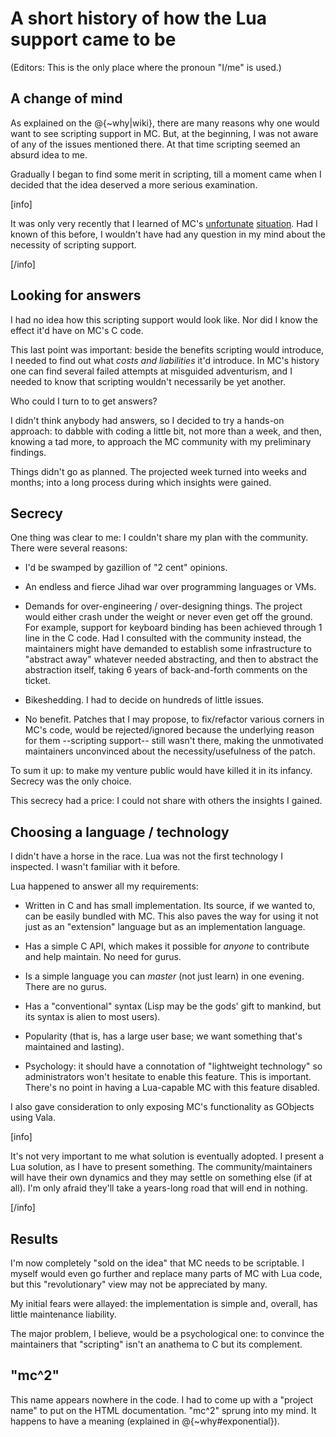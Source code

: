 A short history of how the Lua support came to be
=================================================

(Editors: This is the only place where the pronoun "I/me" is used.)

A change of mind
----------------

As explained on the @{~why|wiki}, there are many reasons why one would
want to see scripting support in MC. But, at the beginning, I was not
aware of any of the issues mentioned there. At that time scripting seemed
an absurd idea to me.

Gradually I began to find some merit in scripting, till a moment came
when I decided that the idea deserved a more serious examination.

[info]

It was only very recently that I learned of MC's
[unfortunate](https://mail.gnome.org/archives/mc-devel/2014-November/msg00000.html)
[situation](http://www.midnight-commander.org/ticket/3004).
Had I known of this before, I wouldn't have had any question in my mind
about the necessity of scripting support.

[/info]

Looking for answers
-------------------

I had no idea how this scripting support would look like. Nor did I know
the effect it'd have on MC's C code.

This last point was important: beside the benefits scripting would
introduce, I needed to find out what *costs and liabilities* it'd
introduce. In MC's history one can find several failed attempts at
misguided adventurism, and I needed to know that scripting wouldn't
necessarily be yet another.

Who could I turn to to get answers?

I didn't think anybody had answers, so I decided to try a hands-on
approach: to dabble with coding a little bit, not more than a week, and
then, knowing a tad more, to approach the MC community with my
preliminary findings.

Things didn't go as planned. The projected week turned into weeks and
months; into a long process during which insights were gained.


Secrecy
-------

One thing was clear to me: I couldn't share my plan with the community.
There were several reasons:

- I'd be swamped by gazillion of "2 cent" opinions.

- An endless and fierce Jihad war over programming languages or VMs.

- Demands for over-engineering / over-designing things. The project
would either crash under the weight or never even get off the ground.
For example, support for keyboard binding has been achieved through 1
line in the C code. Had I consulted with the community instead, the
maintainers might have demanded to establish some infrastructure to
"abstract away" whatever needed abstracting, and then to abstract the
abstraction itself, taking 6 years of back-and-forth comments on the
ticket.

- Bikeshedding. I had to decide on hundreds of little issues.

- No benefit. Patches that I may propose, to fix/refactor various corners
in MC's code, would be rejected/ignored because the underlying reason for
them --scripting support-- still wasn't there, making the unmotivated
maintainers unconvinced about the necessity/usefulness of the patch.

To sum it up: to make my venture public would have killed it in its
infancy. Secrecy was the only choice.

This secrecy had a price: I could not share with others the insights I
gained.

Choosing a language / technology
--------------------------------

I didn't have a horse in the race. Lua was not the first technology I
inspected. I wasn't familiar with it before.

Lua happened to answer all my requirements:

- Written in C and has small implementation. Its source, if we wanted to,
can be easily bundled with MC. This also paves the way for using it not
just as an "extension" language but as an implementation language.

- Has a simple C API, which makes it possible for *anyone* to contribute
and help maintain. No need for gurus.

- Is a simple language you can *master* (not just learn) in one evening.
There are no gurus.

- Has a "conventional" syntax (Lisp may be the gods' gift to mankind, but
its syntax is alien to most users).

- Popularity (that is, has a large user base; we want something that's
maintained and lasting).

- Psychology: it should have a connotation of "lightweight technology"
so administrators won't hesitate to enable this feature. This is
important. There's no point in having a Lua-capable MC with this feature
disabled.

I also gave consideration to only exposing MC's functionality as GObjects
using Vala.

[info]

It's not very important to me what solution is eventually adopted. I
present a Lua solution, as I have to present something. The
community/maintainers will have their own dynamics and they may settle on
something else (if at all). I'm only afraid they'll take a years-long
road that will end in nothing.

[/info]

Results
-------

I'm now completely "sold on the idea" that MC needs to be scriptable. I
myself would even go further and replace many parts of MC with Lua code,
but this "revolutionary" view may not be appreciated by many.

My initial fears were allayed: the implementation is simple and, overall,
has little maintenance liability.

The major problem, I believe, would be a psychological one: to convince
the maintainers that "scripting" isn't an anathema to C but its
complement.


"mc^2"
------

This name appears nowhere in the code. I had to come up with a "project
name" to put on the HTML documentation. "mc^2" sprung into my mind. It
happens to have a meaning (explained in @{~why#exponential}).
